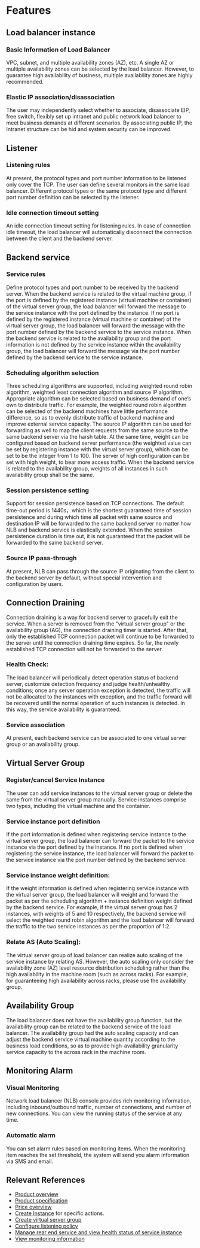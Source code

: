 # Features



## Load balancer instance

### Basic Information of Load Balancer

VPC, subnet, and multiple availability zones (AZ), etc. A single AZ or multiple availability zones can be selected by the load balancer. However, to guarantee high availability of business, multiple availability zones are highly recommended.

### Elastic IP association/disassociation

The user may independently select whether to associate, disassociate EIP, free switch, flexibly set up intranet and public network load balancer to meet business demands at different scenarios. By associating public IP, the Intranet structure can be hid and system security can be improved.

## Listener

### Listening rules

At present, the protocol types and port number information to be listened only cover the TCP. The user can define several monitors in the same load balancer. Different protocol types or the same protocol type and different port number definition can be selected by the listener.


### Idle connection timeout setting

An idle connection timeout setting for listening rules. In case of connection idle timeout, the load balancer will automatically disconnect the connection between the client and the backend server.

## Backend service

### Service rules

Define protocol types and port number to be received by the backend server. When the backend service is related to the virtual machine group, if the port is defined by the registered instance (virtual machine or container) of the virtual server group, the load balancer will forward the message to the service instance with the port defined by the instance. If no port is defined by the registered instance (virtual machine or container) of the virtual server group, the load balancer will forward the message with the port number defined by the backend service to the service instance. When the backend service is related to the availability group and the port information is not defined by the service instance within the availability group, the load balancer will forward the message via the port number defined by the backend service to the service instance.

### Scheduling algorithm selection

Three scheduling algorithms are supported, including weighted round robin algorithm, weighted least connection algorithm and source IP algorithm. Appropriate algorithm can be selected based on business demand of one’s own to distribute traffic. For example, the weighted round robin algorithm can be selected of the backend machines have little performance difference, so as to evenly distribute traffic of backend machine and improve external service capacity. The source IP algorithm can be used for forwarding as well to map the client requests from the same source to the same backend server via the harsh table. At the same time, weight can be configured based on backend server performance (the weighted value can be set by registering instance with the virtual server group), which can be set to be the integer from 1 to 100. The server of high configuration can be set with high weight, to bear more access traffic. When the backend service is related to the availability group, weights of all instances in such availability group shall be the same.

### Session persistence setting

Support for session persistence based on TCP connections. The default time-out period is 1440s，which is the shortest guaranteed time of session persistence and during which time all packet with same source and destination IP will be forwarded to the same backend server no matter how NLB and backend service is elastically extended. When the session persistence duration is time out, it is not guaranteed that the packet will be forwarded to the same backend server.

### Source IP pass-through

At present, NLB can pass through the source IP originating from the client to the backend server by default, without special intervention and configuration by users.

## Connection Draining

Connection draining is a way for backend server to gracefully exit the service. When a server is removed from the "virtual server group" or the availability group (AG), the connection draining timer is started. After that, only the established TCP connection packet will continue to be forwarded to the server until the connection draining time expires. So far, the newly established TCP connection will not be forwarded to the server.

### Health Check:

The load balancer will periodically detect operation status of backend server, customize detection frequency and judge health/unhealthy conditions; once any server operation exception is detected, the traffic will not be allocated to the instances with exception, and the traffic forward will be recovered until the normal operation of such instances is detected. In this way, the service availability is guaranteed.

### Service association

At present, each backend service can be associated to one virtual server group or an availability group.

## Virtual Server Group

### Register/cancel Service Instance

The user can add service instances to the virtual server group or delete the same from the virtual server group manually. Service instances comprise two types, including the virtual machine and the container.

### Service instance port definition

If the port information is defined when registering service instance to the virtual server group, the load balancer can forward the packet to the service instance via the port defined by the instance. If no port is defined when registering the service instance, the load balancer will forward the packet to the service instance via the port number defined by the backend service.

### Service instance weight definition:

If the weight information is defined when registering service instance with the virtual server group, the load balancer will weight and forward the packet as per the scheduling algorithm + instance definition weight defined by the backend service. For example, if the virtual server group has 2 instances, with weights of 5 and 10 respectively, the backend service will select the weighted round robin algorithm and the load balancer will forward the traffic to the two service instances as per the proportion of 1:2.

### Relate AS (Auto Scaling):

The virtual server group of load balancer can realize auto scaling of the service instance by relating AS. However, the auto scaling only consider the availability zone (AZ) level resource distribution scheduling rather than the high availability in the machine room (such as across racks). For example, for guaranteeing high availability across racks, please use the availability group.

## Availability Group

The load balancer does not have the availability group function, but the availability group can be related to the backend service of the load balancer. The availability group had the auto scaling capacity and can adjust the backend service virtual machine quantity according to the business load conditions, so as to provide high-availability granularity service capacity to the across rack in the machine room.

## Monitoring Alarm

### Visual Monitoring

Network load balancer (NLB) console provides rich monitoring information, including inbound/outbound traffic, number of connections, and number of new connections. You can view the running status of the service at any time.

### Automatic alarm

You can set alarm rules based on monitoring items. When the monitoring item reaches the set threshold, the system will send you alarm information via SMS and email.

## Relevant References

- [Product overview](../Introduction/Overview.md)
- [Product specification](../Introduction/Specifications.md)
- [Price overview](../Pricing/Price-Overview.md)
- [Create Instance](../Getting-Started/Create-Instance.md) for specific actions.
- [Create virtual server group](../Operation-Guide/TargetGroup-Management.md)
- [Configure listening policy](../Operation-Guide/Listener-Management.md)
- [Manage rear end service and view health status of service instance](../Operation-Guide/Backend-Management.md)
- [View monitoring information](../Operation-Guide/Monitoring.md)


